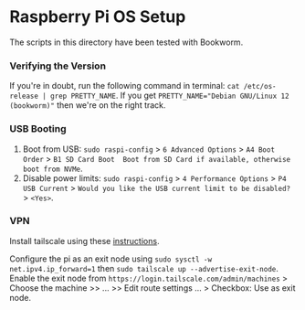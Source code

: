 # Raspberry Pi OS Setup
The scripts in this directory have been tested with Bookworm.

### Verifying the Version
If you're in doubt, run the following command in terminal: `cat /etc/os-release | grep PRETTY_NAME`. If you get `PRETTY_NAME="Debian GNU/Linux 12 (bookworm)"` then we're on the right track.

### USB Booting
1. Boot from USB: `sudo raspi-config` > `6 Advanced Options` > `A4 Boot Order` > `B1 SD Card Boot  Boot from SD Card if available, otherwise boot from NVMe`.
2. Disable power limits: `sudo raspi-config` > `4 Performance Options` > `P4 USB Current` > `Would you like the USB current limit to be disabled?` > `<Yes>`.

### VPN
Install tailscale using these [instructions](https://tailscale.com/download/linux/debian-bookworm).

Configure the pi as an exit node using `sudo sysctl -w net.ipv4.ip_forward=1` then `sudo tailscale up --advertise-exit-node`.
Enable the exit node from `https://login.tailscale.com/admin/machines` > Choose the machine >> ... >> Edit route settings ... > Checkbox: Use as exit node.
